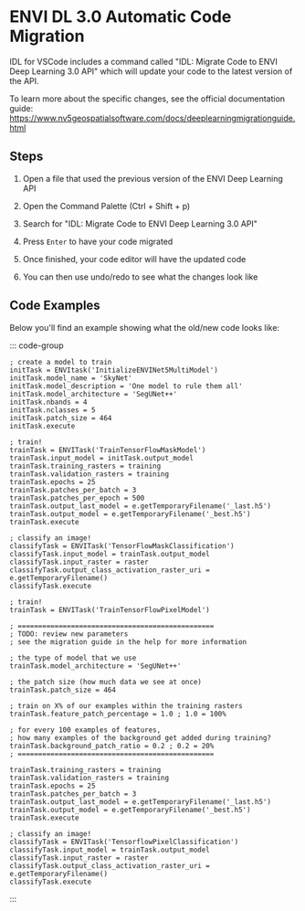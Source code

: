 # ENVI DL 3.0 Automatic Code Migration

IDL for VSCode includes a command called "IDL: Migrate Code to ENVI Deep Learning 3.0 API" which will update your code to the latest version of the API.

To learn more about the specific changes, see the official documentation guide: https://www.nv5geospatialsoftware.com/docs/deeplearningmigrationguide.html

## Steps

1. Open a file that used the previous version of the ENVI Deep Learning API

2. Open the Command Palette (Ctrl + Shift + p)

3. Search for "IDL: Migrate Code to ENVI Deep Learning 3.0 API"

4. Press `Enter` to have your code migrated

5. Once finished, your code editor will have the updated code

6. You can then use undo/redo to see what the changes look like

## Code Examples

Below you'll find an example showing what the old/new code looks like:

::: code-group

```idl [Before]
; create a model to train
initTask = ENVItask('InitializeENVINet5MultiModel')
initTask.model_name = 'SkyNet'
initTask.model_description = 'One model to rule them all'
initTask.model_architecture = 'SegUNet++'
initTask.nbands = 4
initTask.nclasses = 5
initTask.patch_size = 464
initTask.execute

; train!
trainTask = ENVITask('TrainTensorFlowMaskModel')
trainTask.input_model = initTask.output_model
trainTask.training_rasters = training
trainTask.validation_rasters = training
trainTask.epochs = 25
trainTask.patches_per_batch = 3
trainTask.patches_per_epoch = 500
trainTask.output_last_model = e.getTemporaryFilename('_last.h5')
trainTask.output_model = e.getTemporaryFilename('_best.h5')
trainTask.execute

; classify an image!
classifyTask = ENVITask('TensorFlowMaskClassification')
classifyTask.input_model = trainTask.output_model
classifyTask.input_raster = raster
classifyTask.output_class_activation_raster_uri = e.getTemporaryFilename()
classifyTask.execute
```

```idl [Migrated]
; train!
trainTask = ENVITask('TrainTensorFlowPixelModel')

; ================================================
; TODO: review new parameters
; see the migration guide in the help for more information

; the type of model that we use
trainTask.model_architecture = 'SegUNet++'

; the patch size (how much data we see at once)
trainTask.patch_size = 464

; train on X% of our examples within the training rasters
trainTask.feature_patch_percentage = 1.0 ; 1.0 = 100%

; for every 100 examples of features,
; how many examples of the background get added during training?
trainTask.background_patch_ratio = 0.2 ; 0.2 = 20%
; ================================================

trainTask.training_rasters = training
trainTask.validation_rasters = training
trainTask.epochs = 25
trainTask.patches_per_batch = 3
trainTask.output_last_model = e.getTemporaryFilename('_last.h5')
trainTask.output_model = e.getTemporaryFilename('_best.h5')
trainTask.execute

; classify an image!
classifyTask = ENVITask('TensorflowPixelClassification')
classifyTask.input_model = trainTask.output_model
classifyTask.input_raster = raster
classifyTask.output_class_activation_raster_uri = e.getTemporaryFilename()
classifyTask.execute

```

:::
